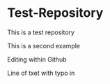 # Test-Repository
This is a test repository 


This is a second example 


Editing within Github


Line of txet with typo in

